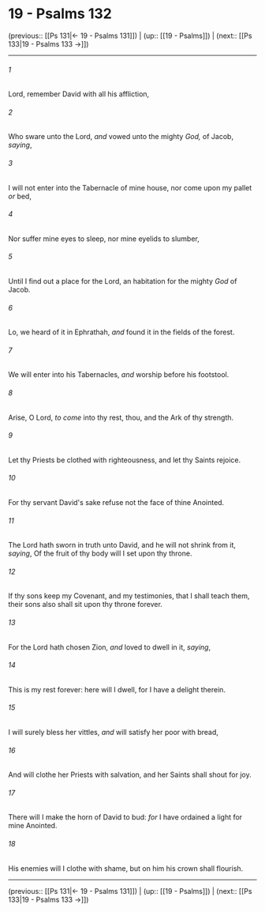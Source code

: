 # 19 - Psalms 132

(previous:: [[Ps 131|← 19 - Psalms 131]]) | (up:: [[19 - Psalms]]) | (next:: [[Ps 133|19 - Psalms 133 →]])

***


###### 1 
Lord, remember David with all his affliction, 

###### 2 
Who sware unto the Lord, _and_ vowed unto the mighty _God,_ of Jacob, _saying_, 

###### 3 
I will not enter into the Tabernacle of mine house, nor come upon my pallet _or_ bed, 

###### 4 
Nor suffer mine eyes to sleep, nor mine eyelids to slumber, 

###### 5 
Until I find out a place for the Lord, an habitation for the mighty _God_ of Jacob. 

###### 6 
Lo, we heard of it in Ephrathah, _and_ found it in the fields of the forest. 

###### 7 
We will enter into his Tabernacles, _and_ worship before his footstool. 

###### 8 
Arise, O Lord, _to come_ into thy rest, thou, and the Ark of thy strength. 

###### 9 
Let thy Priests be clothed with righteousness, and let thy Saints rejoice. 

###### 10 
For thy servant David's sake refuse not the face of thine Anointed. 

###### 11 
The Lord hath sworn in truth unto David, and he will not shrink from it, _saying_, Of the fruit of thy body will I set upon thy throne. 

###### 12 
If thy sons keep my Covenant, and my testimonies, that I shall teach them, their sons also shall sit upon thy throne forever. 

###### 13 
For the Lord hath chosen Zion, _and_ loved to dwell in it, _saying_, 

###### 14 
This is my rest forever: here will I dwell, for I have a delight therein. 

###### 15 
I will surely bless her vittles, _and_ will satisfy her poor with bread, 

###### 16 
And will clothe her Priests with salvation, and her Saints shall shout for joy. 

###### 17 
There will I make the horn of David to bud: _for_ I have ordained a light for mine Anointed. 

###### 18 
His enemies will I clothe with shame, but on him his crown shall flourish.

***

(previous:: [[Ps 131|← 19 - Psalms 131]]) | (up:: [[19 - Psalms]]) | (next:: [[Ps 133|19 - Psalms 133 →]])
